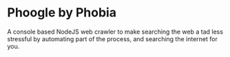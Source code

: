 # Phoogle by Phobia
A console based NodeJS web crawler to make searching the web a tad less stressful by automating part of the process, and searching the internet for you.
